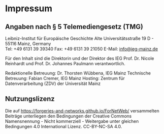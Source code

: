 # Impressum

## Angaben nach § 5 Telemediengesetz (TMG)
Leibniz-Institut für Europäische Geschichte Alte Universitätsstraße 19 D - 55116 Mainz, Germany   
Tel: +49 6131 39 39340 Fax: +49 6131 39 21050 E-Mail: info@ieg-mainz.de  

Für den Inhalt sind die Direktorin und der Direktor des IEG Prof. Dr. Nicole Reinhardt und Prof. Dr. Johannes Paulmann verantwortlich.

Redaktionelle Betreuung: Dr. Thorsten Wübbena, IEG Mainz Technische Betreuung: Fabian Cremer, IEG Mainz Hosting: Zentrum für Datenverarbeitung (ZDV) der Universität Mainz

## Nutzungslizenz
Die auf https://forgeries-and-networks.github.io/ForNetWeb/ versammelten Beiträge unterliegen den Bedingungen der Creative Commons Namensnennung - Nicht kommerziell - Weitergabe unter gleichen Bedingungen 4.0 International Lizenz. CC-BY-NC-SA 4.0.
